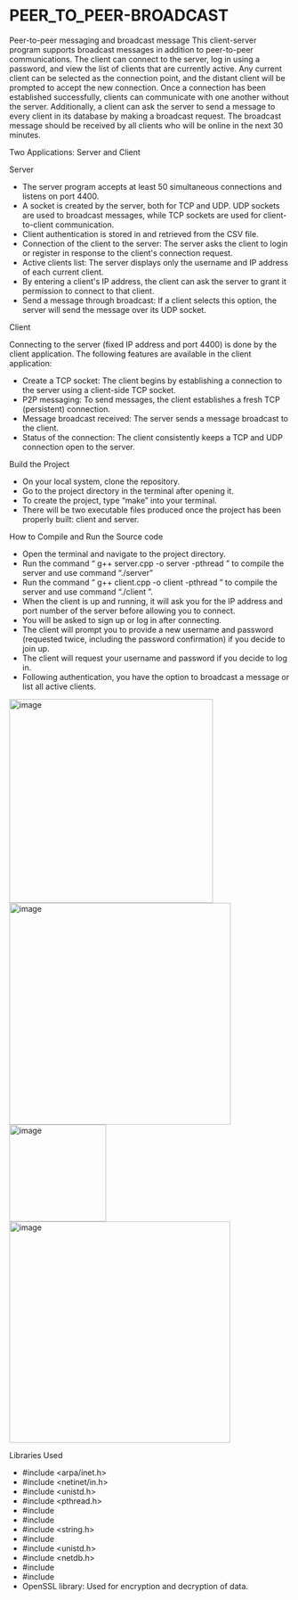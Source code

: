 # PEER_TO_PEER-BROADCAST
Peer-to-peer messaging and broadcast message
This client-server program supports broadcast messages in addition to peer-to-peer communications. The client can connect to the server, log in using a password, and view the list of clients that are currently active. Any current client can be selected as the connection point, and the distant client will be prompted to accept the new connection. Once a connection has been established successfully, clients can communicate with one another without the server. Additionally, a client can ask the server to send a message to every client in its database by making a broadcast request. The broadcast message should be received by all clients who will be online in the next 30 minutes.

Two Applications: Server and Client

Server

* The server program accepts at least 50 simultaneous connections and listens on port 4400. 
* A socket is created by the server, both for TCP and UDP. UDP sockets are used to broadcast messages, while TCP sockets are used for client-to-client communication.
* Client authentication is stored in and retrieved from the CSV file.
* Connection of the client to the server: The server asks the client to login or register in response to the client's connection request.
* Active clients list: The server displays only the username and IP address of each current client. 
* By entering a client's IP address, the client can ask the server to grant it permission to connect to that client.
* Send a message through broadcast: If a client selects this option, the server will send the message over its UDP socket.

Client

Connecting to the server (fixed IP address and port 4400) is done by the client application. The following features are available in the client application:
* Create a TCP socket: The client begins by establishing a connection to the server using a client-side TCP socket.
* P2P messaging: To send messages, the client establishes a fresh TCP (persistent) connection.
* Message broadcast received: The server sends a message broadcast to the client.
* Status of the connection: The client consistently keeps a TCP and UDP connection open to the server.

Build the Project
* On your local system, clone the repository.
* Go to the project directory in the terminal after opening it.
* To create the project, type “make” into your terminal.
* There will be two executable files produced once the project has been properly built: client and server.
      
 How to Compile and Run the Source code
* Open the terminal and navigate to the project directory.
* Run the command “ g++ server.cpp -o  server -pthread ” to compile the server and use command “./server”
* Run the command “ g++ client.cpp -o  client -pthread ” to compile the server and use command “./client <ip address> <port>”.
* When the client is up and running, it will ask you for the IP address and port number of the server before allowing you to connect.
* You will be asked to sign up or log in after connecting.
* The client will prompt you to provide a new username and password (requested twice, including the password confirmation) if you decide to join up.
* The client will request your username and password if you decide to log in.
* Following authentication, you have the option to broadcast a message or
 list all active clients.
 
<img width="366" alt="image" src="https://user-images.githubusercontent.com/125763130/235827395-167bda70-c80e-4701-9deb-fbfc62718b72.png">

<img width="398" alt="image" src="https://user-images.githubusercontent.com/125763130/235827698-19d68586-362c-4d2e-9529-66c46bdcfc36.png">

<img width="174" alt="image" src="https://user-images.githubusercontent.com/125763130/235827764-c6b97ff4-1833-402f-818a-6382d06037d1.png">

<img width="397" alt="image" src="https://user-images.githubusercontent.com/125763130/235827897-dd170196-cee5-4303-ad69-b2ee38653d2c.png">

Libraries Used
* #include <arpa/inet.h>
* #include <netinet/in.h>
* #include <unistd.h>
* #include <pthread.h>
* #include <iostream>
* #include <cstring>
* #include <string.h>
* #include <cstring>
* #include <unistd.h>
* #include <netdb.h>
* #include <map>
* #include <thread>
* OpenSSL library: Used for encryption and decryption of data.
